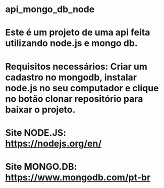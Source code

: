 # api_mongo_db_node 
# Este é um projeto de uma api feita utilizando node.js e mongo db.
# Requisitos necessários: Criar um cadastro no mongodb, instalar node.js no seu computador e clique no botão clonar repositório para baixar o projeto.
# Site NODE.JS:  https://nodejs.org/en/
# Site MONGO.DB: https://www.mongodb.com/pt-br
